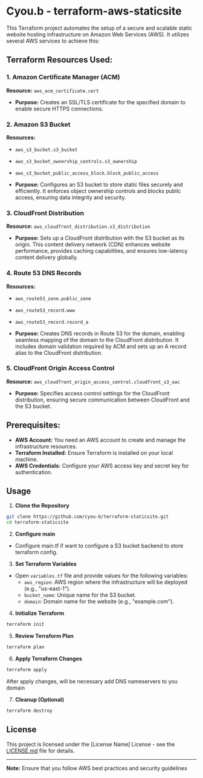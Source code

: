 # Cyou.b - terraform-aws-staticsite

This Terraform project automates the setup of a secure and scalable static website hosting infrastructure on Amazon Web Services (AWS). It utilizes several AWS services to achieve this:

## Terraform Resources Used:

### 1. Amazon Certificate Manager (ACM)

**Resource:** `aws_acm_certificate.cert`

- **Purpose:** Creates an SSL/TLS certificate for the specified domain to enable secure HTTPS connections.

### 2. Amazon S3 Bucket

**Resources:** 
- `aws_s3_bucket.s3_bucket`
- `aws_s3_bucket_ownership_controls.s3_ownership`
- `aws_s3_bucket_public_access_block.block_public_access`

- **Purpose:** Configures an S3 bucket to store static files securely and efficiently. It enforces object ownership controls and blocks public access, ensuring data integrity and security.

### 3. CloudFront Distribution

**Resource:** `aws_cloudfront_distribution.s3_distribution`

- **Purpose:** Sets up a CloudFront distribution with the S3 bucket as its origin. This content delivery network (CDN) enhances website performance, provides caching capabilities, and ensures low-latency content delivery globally.

### 4. Route 53 DNS Records

**Resources:**
- `aws_route53_zone.public_zone`
- `aws_route53_record.www`
- `aws_route53_record.record_a`

- **Purpose:** Creates DNS records in Route 53 for the domain, enabling seamless mapping of the domain to the CloudFront distribution. It includes domain validation required by ACM and sets up an A record alias to the CloudFront distribution.

### 5. CloudFront Origin Access Control

**Resource:** `aws_cloudfront_origin_access_control.cloudfront_s3_oac`

- **Purpose:** Specifies access control settings for the CloudFront distribution, ensuring secure communication between CloudFront and the S3 bucket.

## Prerequisites:

- **AWS Account:** You need an AWS account to create and manage the infrastructure resources.
- **Terraform Installed:** Ensure Terraform is installed on your local machine.
- **AWS Credentials:** Configure your AWS access key and secret key for authentication.


## Usage

1. **Clone the Repository**

```bash
git clone https://github.com/cyou-b/terraform-staticsite.git
cd terraform-staticsite
```

2. **Configure main**

- Configure main.tf if want to configure a S3 bucket backend to store terraform config.

3. **Set Terraform Variables**

- Open `variables.tf` file and provide values for the following variables:
  - `aws_region`: AWS region where the infrastructure will be deployed (e.g., "us-east-1").
  - `bucket_name`: Unique name for the S3 bucket.
  - `domain`: Domain name for the website (e.g., "example.com").

4. **Initialize Terraform**

```bash
terraform init
```

5. **Review Terraform Plan**

```bash
terraform plan
```

6. **Apply Terraform Changes**

```bash
terraform apply
```

After apply changes, will be necessary add DNS nameservers to you domain 

7. **Cleanup (Optional)**

```bash
terraform destroy
```

## License
This project is licensed under the [License Name] License - see the [LICENSE.md](LICENSE.md) file for details.

---

**Note:** Ensure that you follow AWS best practices and security guidelines